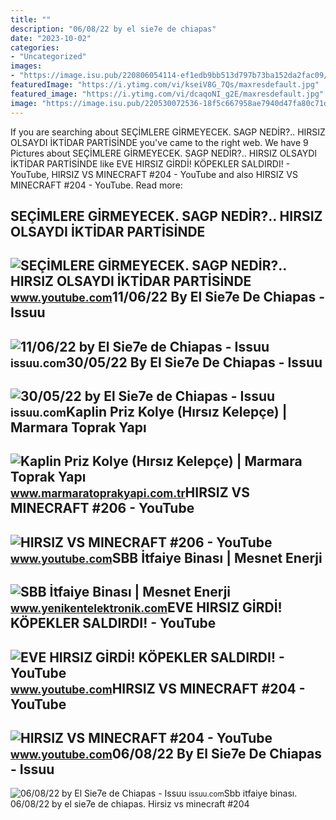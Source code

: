 ```yaml
---
title: ""
description: "06/08/22 by el sie7e de chiapas"
date: "2023-10-02"
categories:
- "Uncategorized"
images:
- "https://image.isu.pub/220806054114-ef1edb9bb513d797b73ba152da2fac09/jpg/page_1.jpg"
featuredImage: "https://i.ytimg.com/vi/kseiV8G_7Qs/maxresdefault.jpg"
featured_image: "https://i.ytimg.com/vi/dcaqoNI_g2E/maxresdefault.jpg"
image: "https://image.isu.pub/220530072536-18f5c667958ae7940d47fa80c71d9cd6/jpg/page_1.jpg"
---
```


If you are searching about SEÇİMLERE GİRMEYECEK. SAGP NEDİR?.. HIRSIZ OLSAYDI İKTİDAR PARTİSİNDE you've came to the right web. We have 9 Pictures about SEÇİMLERE GİRMEYECEK. SAGP NEDİR?.. HIRSIZ OLSAYDI İKTİDAR PARTİSİNDE like EVE HIRSIZ GİRDİ! KÖPEKLER SALDIRDI! - YouTube, HIRSIZ VS MINECRAFT #204 - YouTube and also HIRSIZ VS MINECRAFT #204 - YouTube. Read more:

SEÇİMLERE GİRMEYECEK. SAGP NEDİR?.. HIRSIZ OLSAYDI İKTİDAR PARTİSİNDE
---------------------------------------------------------------------

 ![SEÇİMLERE GİRMEYECEK. SAGP NEDİR?.. HIRSIZ OLSAYDI İKTİDAR PARTİSİNDE](https://i.ytimg.com/vi/dcaqoNI_g2E/maxresdefault.jpg) <small>www.youtube.com</small>11/06/22 By El Sie7e De Chiapas - Issuu
---------------------------------------

 ![11/06/22 by El Sie7e de Chiapas - Issuu](https://image.isu.pub/220611063836-7c15cc457d26a5013564f120b4705900/jpg/page_1.jpg) <small>issuu.com</small>30/05/22 By El Sie7e De Chiapas - Issuu
---------------------------------------

 ![30/05/22 by El Sie7e de Chiapas - Issuu](https://image.isu.pub/220530072536-18f5c667958ae7940d47fa80c71d9cd6/jpg/page_1.jpg) <small>issuu.com</small>Kaplin Priz Kolye (Hırsız Kelepçe) | Marmara Toprak Yapı
--------------------------------------------------------

 ![Kaplin Priz Kolye (Hırsız Kelepçe) | Marmara Toprak Yapı](https://marmaratoprak0com0tr.s3.eu-central-1.amazonaws.com/wp-content/uploads/2021/12/02112457/mt_kaplin_ek_parcalari_pvc_priz_kolye_hirsiz_kelepce1-min.png) <small>www.marmaratoprakyapi.com.tr</small>HIRSIZ VS MINECRAFT #206 - YouTube
----------------------------------

 ![HIRSIZ VS MINECRAFT #206 - YouTube](https://i.ytimg.com/vi/Y8ZFnw-G3qo/maxresdefault.jpg) <small>www.youtube.com</small>SBB İtfaiye Binası | Mesnet Enerji
----------------------------------

 ![SBB İtfaiye Binası | Mesnet Enerji](http://www.yenikentelektronik.com/resimler/projeler/sakarya-itfaiye-mesnet-enerji.jpg) <small>www.yenikentelektronik.com</small>EVE HIRSIZ GİRDİ! KÖPEKLER SALDIRDI! - YouTube
----------------------------------------------

 ![EVE HIRSIZ GİRDİ! KÖPEKLER SALDIRDI! - YouTube](https://i.ytimg.com/vi/kGARjo-G3jM/maxresdefault.jpg) <small>www.youtube.com</small>HIRSIZ VS MINECRAFT #204 - YouTube
----------------------------------

 ![HIRSIZ VS MINECRAFT #204 - YouTube](https://i.ytimg.com/vi/kseiV8G_7Qs/maxresdefault.jpg) <small>www.youtube.com</small>06/08/22 By El Sie7e De Chiapas - Issuu
---------------------------------------

 ![06/08/22 by El Sie7e de Chiapas - Issuu](https://image.isu.pub/220806054114-ef1edb9bb513d797b73ba152da2fac09/jpg/page_1.jpg) <small>issuu.com</small>Sbb i̇tfaiye binası. 06/08/22 by el sie7e de chiapas. Hirsiz vs minecraft #204
